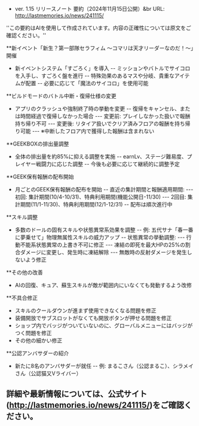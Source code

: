 * ver. 1.15 リリースノート 要約（2024年11月15日公開）&br
URL: http://lastmemories.io/news/241115/

''この要約はAIを使用して作成されています。内容の正確性については原文をご確認ください。''

**新イベント「新生？第一部隊セラフィム ～コマリは天才リーダーなのだ！～」開催
- 新イベントシステム「すごろく」を導入
-- ミッションやバトルでサイコロを入手し、すごろく盤を進行
-- 特殊効果のあるマスや分岐、貴重なアイテムが配置
-- 必要に応じて「魔法のサイコロ」を使用可能

**ビルドモードのバトル中断・復帰仕様の変更
- アプリのクラッシュや強制終了時の挙動を変更
-- 復帰をキャンセル、または時間経過で復帰しなかった場合
--- 変更前: プレイしなかった扱いで報酬持ち帰り不可
--- 変更後: リタイア扱いでクリア済みフロアの報酬を持ち帰り可能
--- ※中断したフロア内で獲得した報酬は含まれない

**GEEKBOXの排出量調整
- 全体の排出量を約85%に抑える調整を実施
-- earnLv、ステージ難易度、プレイヤー戦闘力に応じた調整
-- 今後も必要に応じて継続的に調整予定

**GEEK保有報酬の配布開始
- 月ごとのGEEK保有報酬の配布を開始
-- 直近の集計期間と報酬適用期間:
--- 初回: 集計期間(10/4-10/31)、特典利用期間(機能公開日-11/30)
--- 2回目: 集計期間(11/1-11/30)、特典利用期間(12/1-12/31)
-- 配布は順次進行中

**スキル調整
- 多数のドールの固有スキルや状態異常系効果を調整
-- 例: 五代サナ「春一番に夢乗せて」物理無属性スキルの威力アップ
-- 状態異常の挙動調整:
--- 行動不能系状態異常の上書き不可に修正
--- 凍結の即死を最大HPの25%の割合ダメージに変更し、発生時に凍結解除
--- 無敵時の反射ダメージを発生しないよう修正

**その他の改善
- AIの回復、キュア、蘇生スキルが敵が範囲内にいなくても発動するよう改修

**不具合修正
- スキルのクールダウンが進まず使用できなくなる問題を修正
- 装備開放でサブスロットがなくても開放ボタンが押せる問題を修正
- ショップ内でバッジがついていないのに、グローバルメニューにはバッジがつく問題を修正
- その他の細かい修正

**公認アンバサダーの紹介
- 新たに8名のアンバサダーが就任
-- 例: まるこさん（公認まるこ）、シラメイさん（公認猫又Vライバー）

詳細や最新情報については、公式サイト(http://lastmemories.io/news/241115/)をご確認ください。
----
